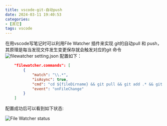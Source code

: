 ```yaml
---
title: vscode-git-自动push
date: 2024-03-11 19:40:53
categories:
- [其它]
tags: vscode
---
```


在用vscode写笔记时可以利用File Watcher 插件来实现 git的自动pull 和 push，其原理是每当发现文件发生变更保存就会触发对应的git 命令
![filewatcher setting.json](../../../../../medias/images_0/vscode_git_auto_push_image-2.png)
配置如下：
```json
    "filewatcher.commands": [
        {
            "match": "\\.*",
            "isAsync": true,
            "cmd": "cd ${fileDirname} && git pull && git add .* && git commit -m auto_update && git push -f",
            "event": "onFileChange"
        }
    ]
```

配置成功后可以看到如下状态:

![File Watcher status](../../../../../medias/images_0/vscode_git_auto_push_image.png)
